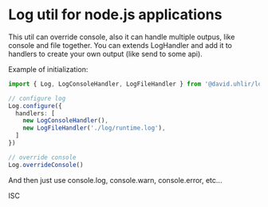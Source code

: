 # Log util for node.js applications

This util can override console, also it can handle multiple outpus, like console and file together.
You can extends LogHandler and add it to handlers to create your own output (like send to some api).

Example of initialization:
```ts
import { Log, LogConsoleHandler, LogFileHandler } from '@david.uhlir/log'

// configure log
Log.configure({
  handlers: [
    new LogConsoleHandler(),
    new LogFileHandler('./log/runtime.log'),
  ]
})

// override console
Log.overrideConsole()
```

And then just use console.log, console.warn, console.error, etc...

ISC
